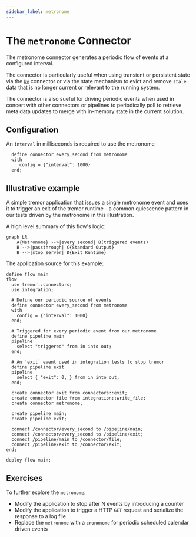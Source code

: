 ```yaml
---
sidebar_label: metronome
---
```


# The `metronome` Connector

The metronome connector generates a periodic flow of events at a configured interval.

The connector is particularly useful when using transient or persistent state via the
[`kv`](./kv) connector or via the state mechanism to evict and remove `stale` data
that is no longer current or relevant to the running system.

The connector is also sueful for driving periodic events when used in concert with
other connectors or pipelines to periodically poll to retrieve meta data updates to
merge with in-memory state in the current solution. 

## Configuration

An `interval` in milliseconds is required to use the metronome

```tremor
  define connector every_second from metronome
  with
     config = {"interval": 1000}
  end;
```

## Illustrative example

A simple tremor application that issues a single metronome event and uses it to
trigger an exit of the tremor runtime - a common quiescence pattern in our tests
driven by the metronome in this illustration.

A high level summary of this flow's logic:

```mermaid
graph LR
    A{Metronome} -->|every second| B(triggered events)
    B -->|passthrough| C{Standard Output}
    B -->|stop server| D{Exit Runtime}
```

The application source for this example:

```tremor
define flow main
flow
  use tremor::connectors;
  use integration;

  # Define our periodic source of events
  define connector every_second from metronome
  with
    config = {"interval": 1000}
  end;
 
  # Triggered for every periodic event from our metronome 
  define pipeline main
  pipeline
    select "triggered" from in into out;
  end;

  # An `exit` event used in integration tests to stop tremor
  define pipeline exit
  pipeline    
    select { "exit": 0, } from in into out;
  end;

  create connector exit from connectors::exit;
  create connector file from integration::write_file;
  create connector metronome;

  create pipeline main;
  create pipeline exit;

  connect /connector/every_second to /pipeline/main;
  connect /connector/every_second to /pipeline/exit;
  connect /pipeline/main to /connector/file;
  connect /pipeline/exit to /connector/exit;
end;

deploy flow main;
```

## Exercises

To further explore the `metronome`:

* Modify the application to stop after N events by introducing a counter
* Modify the application to trigger a HTTP `GET` request and serialize the response to a log file
* Replace the `metronome` with a `crononome` for periodic scheduled calendar driven events
